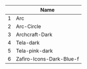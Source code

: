 ||Name|
|---|---|
|1|Arc|
|2|Arc-Circle|
|3|Archcraft-Dark|
|4|Tela-dark|
|5|Tela-pink-dark|
|6|Zafiro-Icons-Dark-Blue-f|
